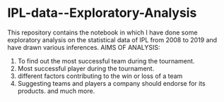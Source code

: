 # IPL-data--Exploratory-Analysis
This repository contains the notebook in which I have done some exploratory analysis on the statistical data of IPL from 2008 to 2019 and have drawn various inferences.
AIMS OF ANALYSIS: 
1.   To find out the most successful team during the tournament.
2.   Most successful player during the tournament.
3.   different factors contributing to the win or loss of a team
4.   Suggesting teams and players a company should endorse for its products.
     and much more.


